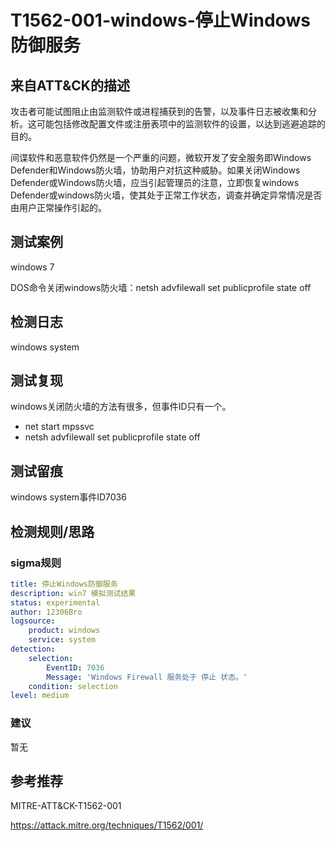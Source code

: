 # T1562-001-windows-停止Windows防御服务

## 来自ATT&CK的描述

攻击者可能试图阻止由监测软件或进程捕获到的告警，以及事件日志被收集和分析。这可能包括修改配置文件或注册表项中的监测软件的设置，以达到逃避追踪的目的。

间谍软件和恶意软件仍然是一个严重的问题，微软开发了安全服务即Windows Defender和Windows防火墙，协助用户对抗这种威胁。如果关闭Windows Defender或Windows防火墙，应当引起管理员的注意，立即恢复windows Defender或windows防火墙，使其处于正常工作状态，调查并确定异常情况是否由用户正常操作引起的。

## 测试案例

windows 7

DOS命令关闭windows防火墙：netsh advfilewall set publicprofile state off

## 检测日志

windows system

## 测试复现

windows关闭防火墙的方法有很多，但事件ID只有一个。

- net start mpssvc
- netsh advfilewall set publicprofile state off

## 测试留痕

windows system事件ID7036

## 检测规则/思路

### sigma规则

```yml
title: 停止Windows防御服务
description: win7 模拟测试结果
status: experimental
author: 12306Bro
logsource:
​    product: windows
​    service: system
detection:
​    selection:
​        EventID: 7036
​        Message: 'Windows Firewall 服务处于 停止 状态。'
​    condition: selection
level: medium
```

### 建议

暂无

## 参考推荐

MITRE-ATT&CK-T1562-001

<https://attack.mitre.org/techniques/T1562/001/>
